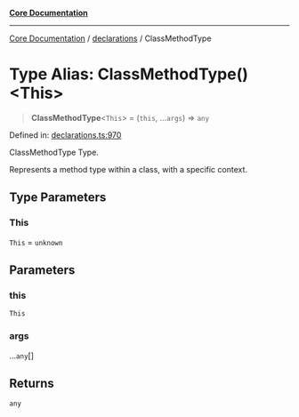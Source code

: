 [**Core Documentation**](../../README.md)

***

[Core Documentation](../../README.md) / [declarations](../README.md) / ClassMethodType

# Type Alias: ClassMethodType()\<This\>

> **ClassMethodType**\<`This`\> = (`this`, ...`args`) => `any`

Defined in: [declarations.ts:970](https://github.com/stonemjs/core/blob/85781fe5b87769612839dd6b850ba45186d357fa/src/declarations.ts#L970)

ClassMethodType Type.

Represents a method type within a class, with a specific context.

## Type Parameters

### This

`This` = `unknown`

## Parameters

### this

`This`

### args

...`any`[]

## Returns

`any`

